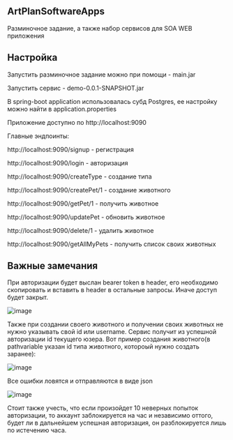 ## ArtPlanSoftwareApps

Разминочное задание, а также набор сервисов для SOA WEB приложения

## Настройка

Запустить разминочное задание можно при помощи - main.jar

Запустить сервис - demo-0.0.1-SNAPSHOT.jar

В spring-boot application использовалась субд Postgres, ее настройку можно найти в application.properties

Приложение доступно по http://localhost:9090

Главные эндпоинты:

http://localhost:9090/signup - регистрация

http://localhost:9090/login - авторизация

http://localhost:9090/createType - создание типа

http://localhost:9090/createPet/1 - создание животного

http://localhost:9090/getPet/1 - получить животное

http://localhost:9090/updatePet - обновить животное

http://localhost:9090/delete/1 - удалить животное

http://localhost:9090/getAllMyPets - получить список своих животных

## Важные замечания

При авторизации будет выслан bearer token в header, его необходимо скопировать и вставить в header в остальные запросы. Иначе доступ будет закрыт.

![image](https://user-images.githubusercontent.com/66429474/178431990-885a2443-26a2-4c6b-ade1-aceab70a6d72.png)

Также при создании своего животного и получении своих животных не нужно указывать свой id или username. Сервис получит из успешной авторизации id текущего юзера. Вот пример создания животного(в pathvariable указан id типа животного, котороый нужно создать заранее): 

![image](https://user-images.githubusercontent.com/66429474/178432798-d9ffd292-ec75-4b7f-b714-67ac4b56cbf9.png)

Все ошибки ловятся и отправляются в виде json

![image](https://user-images.githubusercontent.com/66429474/178433350-b1a9d45f-bedf-4c2b-bfa5-dece6cf2bbde.png)

Стоит также учесть, что если произойдет 10 неверных попыток авторизации, то аккаунт заблокируется на час и независимо оттого, будет ли в дальнейшем успешная авторизация, он разблокируется лишь по истечению часа.
